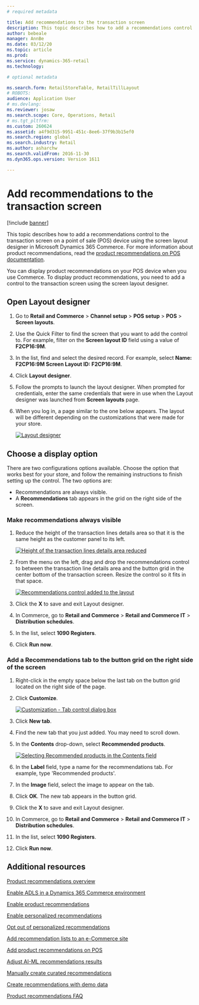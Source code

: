 ```yaml
---
# required metadata

title: Add recommendations to the transaction screen
description: This topic describes how to add a recommendations control to the transaction screen on a point of sale (POS) device using the screen layout designer in Microsoft Dynamics 365 Commerce.
author: bebeale
manager: AnnBe
ms.date: 03/12/20
ms.topic: article
ms.prod: 
ms.service: dynamics-365-retail
ms.technology: 

# optional metadata

ms.search.form: RetailStoreTable, RetailTillLayout
# ROBOTS: 
audience: Application User
# ms.devlang: 
ms.reviewer: josaw
ms.search.scope: Core, Operations, Retail
# ms.tgt_pltfrm: 
ms.custom: 260624
ms.assetid: a4f9d315-9951-451c-8ee6-37f9b3b15ef0
ms.search.region: global
ms.search.industry: Retail
ms.author: asharchw
ms.search.validFrom: 2016-11-30
ms.dyn365.ops.version: Version 1611

---
```


# Add recommendations to the transaction screen

[!include [banner](includes/banner.md)]


This topic describes how to add a recommendations control to the transaction screen on a point of sale (POS) device using the screen layout designer in Microsoft Dynamics 365 Commerce. For more information about product recommendations, read the  [product recommendations on POS documentation](product.md).


You can display product recommendations on your POS device when you use Commerce. To display product recommendations, you need to add a control to the transaction screen using the screen layout designer. 

## Open Layout designer

1. Go to **Retail and Commerce** &gt; **Channel setup** &gt; **POS setup** &gt; **POS** &gt; **Screen layouts**.
2. Use the Quick Filter to find the screen that you want to add the control to. For example, filter on the **Screen layout ID** field using a value of **F2CP16:9M**.
3. In the list, find and select the desired record. For example, select **Name: F2CP16:9M Screen Layout ID: F2CP16:9M**.
4. Click **Layout designer**.
5. Follow the prompts to launch the layout designer. When prompted for credentials, enter the same credentials that were in use when the Layout designer was launched from **Screen layouts** page.
6. When you log in, a page similar to the one below appears. The layout will be different depending on the customizations that were made for your store.


    [![Layout designer](./media/screenlayout-pic-1.png)](./media/screenlayout-pic-1.png)

## Choose a display option

There are two configurations options available. Choose the option that works best for your store, and follow the remaining instructions to finish setting up the control. The two options are:

- Recommendations are always visible.
- A **Recommendations** tab appears in the grid on the right side of the screen.

### Make recommendations always visible


1. Reduce the height of the transaction lines details area so that it is the same height as the customer panel to its left.


    [![Height of the transaction lines details area reduced](./media/screenlayout-pic-2.png)](./media/screenlayout-pic-2.png)

2. From the menu on the left, drag and drop the recommendations control to between the transaction line details area and the button grid in the center bottom of the transaction screen. Resize the control so it fits in that space.

    [![Recommendations control added to the layout](./media/screenlayout-pic-3.png)](./media/screenlayout-pic-3.png)


3. Click the **X** to save and exit Layout designer.
4. In Commerce, go to **Retail and Commerce** &gt; **Retail and Commerce IT** &gt; **Distribution schedules**.
5. In the list, select **1090 Registers**.
6. Click **Run now**.


### Add a Recommendations tab to the button grid on the right side of the screen

1. Right-click in the empty space below the last tab on the button grid located on the right side of the page.

2. Click **Customize**.

    [![Customization - Tab control dialog box](./media/pic-5.png)](./media/pic-5.png)

3. Click **New tab**.
4. Find the new tab that you just added. You may need to scroll down.
5. In the **Contents** drop-down, select **Recommended products**.

    [![Selecting Recommended products in the Contents field](./media/pic-6.png)](./media/pic-6.png)

6. In the **Label** field, type a name for the recommendations tab. For example, type 'Recommended products'.
7. In the **Image** field, select the image to appear on the tab.
8. Click **OK**. The new tab appears in the button grid.
9. Click the **X** to save and exit Layout designer.
10. In Commerce, go to **Retail and Commerce** &gt; **Retail and Commerce IT** &gt; **Distribution schedules**.
11. In the list, select **1090 Registers**.
12. Click **Run now**.

## Additional resources

[Product recommendations overview](product-recommendations.md)

[Enable ADLS in a Dynamics 365 Commerce environment](enable-adls-environment.md)

[Enable product recommendations](enable-product-recommendations.md)

[Enable personalized recommendations](personalized-recommendations.md)

[Opt out of personalized recommendations](personalization-gdpr.md)

[Add recommendation lists to an e-Commerce site](add-reco-list-to-page.md)

[Add product recommendations on POS](product.md)

[Adjust AI-ML recommendations results](modify-product-recommendation-results.md)

[Manually create curated recommendations](create-editorial-recommendation-lists.md)

[Create recommendations with demo data](product-recommendations-demo-data.md)

[Product recommendations FAQ](faq-recommendations.md)
